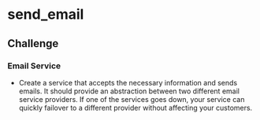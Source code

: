 # send_email

## Challenge

### Email Service

- Create a service that accepts the necessary information and sends emails. It should provide an abstraction between two different email service providers. If one of the services goes down, your service can quickly failover to a different provider without affecting your customers.
